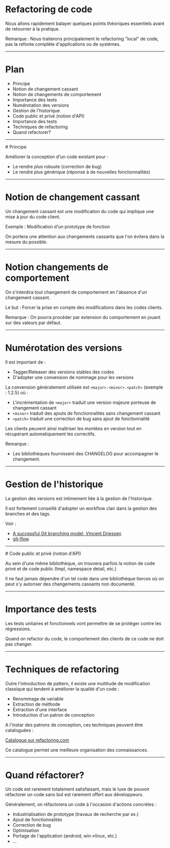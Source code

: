 # Refactoring de code

Nous allons rapidement balayer quelques points théoriques essentiels 
avant de retourner à la pratique.

Remarque : Nous traiterons principalement le refactoring "local" de code, pas la refonte 
complète d'applications ou de systèmes.

---

# Plan

* Principe
* Notion de changement cassant
* Notion de changements de comportement
* Importance des tests
* Numérotation des versions
* Gestion de l'historique
* Code public et privé (notion d'API)
* Importance des tests
* Techniques de refactoring
* Quand refactorer?

---

# Principe

Améliorer la conception d'un code existant pour :

* Le rendre plus robuste (correction de bug)
* Le rendre plus générique (réponse à de nouvelles fonctionnalités)

---

# Notion de changement cassant

Un changement cassant est une modification du code qui implique une mise à jour
du code client.

Exemple : Modification d'un prototype de fonction

On portera une attention aux changements cassants que l'on évitera 
dans la mesure du possible.

---

# Notion changements de comportement

On s'interdira tout changement de comportement en l'absence d'un changement
cassant.

Le but : Forcer la prise en compte des modifications dans les codes clients.

Remarque : On pourra procéder par extension du comportement en jouant sur des
valeurs par défaut.

---

# Numérotation des versions

Il est important de :

* Tagger/Releaser des versions stables des codes
* D'adopter une convension de nommage pour les versions

La convension généralement utilisée est ```<major>.<minor>.<patch>``` (exemple : 1.2.5) où :

* L'incrémentation de ```<major>``` traduit une version majeure porteuse de changement cassant
* ```<minor>``` traduit des ajouts de fonctionnalités sans changement cassant
* ```<patch>``` traduit une correction de bug sans ajout de fonctionnalité

Les clients peuvent ainsi maîtriser les montées en version tout en récupérant automatiquement les correctifs.

Remarque : 
* Les bibliothèques fournissent des CHANGELOG pour accompagner le changement.

---

# Gestion de l'historique

La gestion des versions est intimement liée à la gestion de l'historique.

Il est fortement conseillé d'adopter un workflow clair dans la gestion
des branches et des tags.

Voir :

* [A successful Git branching model, Vincent Driessen](http://nvie.com/posts/a-successful-git-branching-model/)
* [git-flow](http://jeffkreeftmeijer.com/2010/why-arent-you-using-git-flow/)


---

# Code public et privé (notion d'API)

Au sein d'une même bibliothèque, on trouvera parfois la notion de code privé et de code public (Impl, namespace detail, etc.)

Il ne faut jamais dépendre d'un tel code dans une bibliothèque tierces où on peut s'y autoriser des changements cassants non documenté.

---

# Importance des tests

Les tests unitaires et fonctionnels vont permettre de se protéger contre les
régressions.

Quand on refactor du code, le comportement des clients de ce code ne doit pas changer.

---

# Techniques de refactoring

Outre l'introduction de pattern, il existe une multitude de modification classique qui tendent à améliorer la qualité d'un code :

* Renommage de variable
* Extraction de méthode
* Extraction d'une interface
* Introduction d'un patron de conception

A l'instar des patrons de conception, ces techniques peuvent être cataloguées :

[Catalogue sur refactoring.com](http://www.refactoring.com/catalog/)

Ce catalogue permet une meilleure organisation des connaissances.

---

# Quand réfactorer?

Un code est rarement totalement satisfaisant, mais le luxe de pouvoir réfactorer 
un code sans but est rarement offert aux développeurs. 

Généralement, on réfactorera un code à l'occasion d'actions concrètes :

* Industrialisation de prototype (travaux de recherche par ex.)
* Ajout de fonctionnalités
* Correction de bug
* Optimisation
* Portage de l'application (android, win->linux, etc.)
* ...

